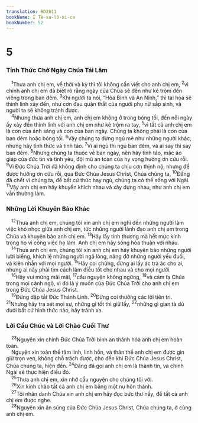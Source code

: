 ```yaml
---
translation: BD2011
bookName: I Tê-sa-lô-ni-ca 
bookNumber: 52
---
```


<div class="title"><h1>5</h1><h3>Tỉnh Thức Chờ Ngày Chúa Tái Lâm</h3></div>
<span class="verse 1te_5_1"> <sup>1</sup>Thưa anh chị em, về thời và kỳ thì tôi không cần viết cho anh chị em, </span>
<span class="verse 1te_5_2"><sup>2</sup>vì chính anh chị em đã biết rõ rằng ngày của Chúa sẽ đến như kẻ trộm đến viếng trong ban đêm. </span>
<span class="verse 1te_5_3"><sup>3</sup>Khi người ta nói, “Hòa Bình và An Ninh,” thì tai họa sẽ thình lình xảy đến, như cơn đau quặn thắt của người phụ nữ sắp sinh, và người ta sẽ không tránh được.<br/></span>
<span class="verse 1te_5_4"> <sup>4</sup>Nhưng thưa anh chị em, anh chị em không ở trong bóng tối, đến nỗi ngày ấy xảy đến thình lình với anh chị em như kẻ trộm ra tay, </span>
<span class="verse 1te_5_5"><sup>5</sup>vì tất cả anh chị em là con của ánh sáng và con của ban ngày. Chúng ta không phải là con của ban đêm hoặc bóng tối. </span>
<span class="verse 1te_5_6"><sup>6</sup>Vậy chúng ta đừng ngủ mê như những người khác, nhưng hãy tỉnh thức và tỉnh táo. </span>
<span class="verse 1te_5_7"><sup>7</sup>Vì ai ngủ thì ngủ ban đêm, và ai say thì say ban đêm. </span>
<span class="verse 1te_5_8"><sup>8</sup>Nhưng chúng ta thuộc về ban ngày, nên hãy tỉnh táo, mặc áo giáp của đức tin và tình yêu, đội mũ an toàn của hy vọng hưởng ơn cứu rỗi. </span>
<span class="verse 1te_5_9"><sup>9</sup>Vì Ðức Chúa Trời đã không định cho chúng ta chịu cơn thịnh nộ, nhưng để được hưởng ơn cứu rỗi, qua Ðức Chúa Jesus Christ, Chúa chúng ta, </span>
<span class="verse 1te_5_10"><sup>10</sup>Ðấng đã chết vì chúng ta, để bất cứ thức hay ngủ, chúng ta có thể sống với Ngài. </span>
<span class="verse 1te_5_11"><sup>11</sup>Vậy anh chị em hãy khuyến khích nhau và xây dựng nhau, như anh chị em vẫn thường làm. <br/></span>
<div class="title"><h3>Những Lời Khuyên Bảo Khác</h3></div>
<span class="verse 1te_5_12"> <sup>12</sup>Thưa anh chị em, chúng tôi xin anh chị em nghĩ đến những người làm việc khó nhọc giữa anh chị em, tức những người lãnh đạo anh chị em trong Chúa và khuyên bảo anh chị em. </span>
<span class="verse 1te_5_13"><sup>13</sup>Hãy lấy tình thương mà hết mực kính trọng họ vì công việc họ làm. Anh chị em hãy sống hòa thuận với nhau.<br/></span>
<span class="verse 1te_5_14"> <sup>14</sup>Thưa anh chị em, chúng tôi xin anh chị em hãy khuyên bảo những người lười biếng, khích lệ những người ngã lòng, nâng đỡ những người yếu đuối, và kiên nhẫn với mọi người. </span>
<span class="verse 1te_5_15"><sup>15</sup>Hãy coi chừng, đừng ai lấy ác trả ác cho ai, nhưng ai nấy phải tìm cách làm điều tốt cho nhau và cho mọi người.<br/></span>
<span class="verse 1te_5_16"> <sup>16</sup>Hãy vui mừng mãi mãi, </span>
<span class="verse 1te_5_17"><sup>17</sup>cầu nguyện không ngừng, </span>
<span class="verse 1te_5_18"><sup>18</sup>và cảm tạ Chúa trong mọi cảnh ngộ, vì đó là ý muốn của Ðức Chúa Trời cho anh chị em trong Ðức Chúa Jesus Christ.<br/></span>
<span class="verse 1te_5_19"> <sup>19</sup>Ðừng dập tắt Ðức Thánh Linh. </span>
<span class="verse 1te_5_20"><sup>20</sup>Ðừng coi thường các lời tiên tri. </span>
<span class="verse 1te_5_21"><sup>21</sup>Nhưng hãy tra xét mọi sự, những gì tốt thì giữ lấy, </span>
<span class="verse 1te_5_22"><sup>22</sup>những gì gian tà dù dưới bất cứ hình thức nào, hãy tránh xa.<br/></span>
<div class="title"><h3>Lời Cầu Chúc và Lời Chào Cuối Thư</h3></div>
<span class="verse 1te_5_23"> <sup>23</sup>Nguyện xin chính Ðức Chúa Trời bình an thánh hóa anh chị em hoàn toàn.<br/> Nguyện xin toàn thể tâm linh, linh hồn, và thân thể anh chị em được gìn giữ trọn vẹn, không chỗ trách được, cho đến khi Ðức Chúa Jesus Christ, Chúa chúng ta, hiện đến. </span>
<span class="verse 1te_5_24"><sup>24</sup>Ðấng đã gọi anh chị em là thành tín, và chính Ngài sẽ thực hiện điều đó.<br/></span>
<span class="verse 1te_5_25"> <sup>25</sup>Thưa anh chị em, xin nhớ cầu nguyện cho chúng tôi với.<br/></span>
<span class="verse 1te_5_26"> <sup>26</sup>Xin kính chào tất cả anh chị em bằng một nụ hôn thánh.<br/></span>
<span class="verse 1te_5_27"> <sup>27</sup>Tôi nhân danh Chúa xin anh chị em hãy đọc bức thư nầy, để tất cả anh chị em được nghe.<br/></span>
<span class="verse 1te_5_28"> <sup>28</sup>Nguyện xin ân sủng của Ðức Chúa Jesus Christ, Chúa chúng ta, ở cùng anh chị em.<br/></span>
